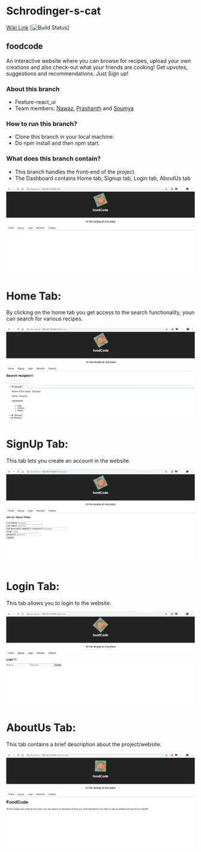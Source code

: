 # Schrodinger-s-cat  

[Wiki Link](https://github.com/airavata-courses/Schrodinger-s-cat/wiki)
[![Build Status](https://travis-ci.org/airavata-courses/Schrodinger-s-cat.svg?branch=feature-react_ui)]

## foodcode  
An interactive website where you can browse for recipes, upload your own creations and also check-out what your friends are cooking! Get upvotes, suggestions and recommendations. Just Sign up!

### About this branch  
* Feature-react_ui
* Team members: [Nawaz](https://www.linkedin.com/in/nawazhk/), [Prashanth](https://www.linkedin.com/in/prashanth-swargam-pswargam/) and [Soumya](https://www.linkedin.com/in/jlsoumya/)

### How to run this branch?
* Clone this branch in your local machine.
* Do npm install and then npm start.

### What does this branch contain?
* This branch handles the front-end of the project.
* The Dashboard contains Home tab, Signup tab, Login tab, AboutUs tab

![DashBoard](https://github.com/airavata-courses/Schrodinger-s-cat/blob/feature-react_ui/Dashboard.JPG)

# Home Tab:
By clicking on the home tab you get access to the search functionality, youn can search for various recipes.

![Home_Page](https://github.com/airavata-courses/Schrodinger-s-cat/blob/feature-react_ui/Home_Page.JPG)

# SignUp Tab:
This tab lets you create an account in the website.

![SignUp_Page](https://github.com/airavata-courses/Schrodinger-s-cat/blob/feature-react_ui/SignUp_Page.JPG)

# Login Tab:
This tab allows you to login to the website.

![Login_Page](https://github.com/airavata-courses/Schrodinger-s-cat/blob/feature-react_ui/Login_Page.JPG)

# AboutUs Tab:
This tab contains a brief description about the project/website.

![AboutUs_Page](https://github.com/airavata-courses/Schrodinger-s-cat/blob/feature-react_ui/AboutUs_Page.JPG)


